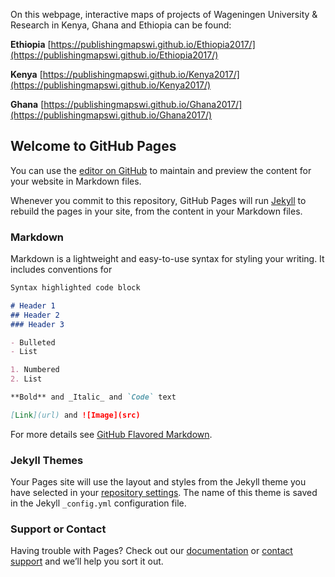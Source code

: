 
On this webpage, interactive maps of projects of Wageningen University & Research in Kenya, Ghana and Ethiopia can be found:

**Ethiopia**
[https://publishingmapswi.github.io/Ethiopia2017/](https://publishingmapswi.github.io/Ethiopia2017/)

**Kenya**
[https://publishingmapswi.github.io/Kenya2017/](https://publishingmapswi.github.io/Kenya2017/)

**Ghana**
[https://publishingmapswi.github.io/Ghana2017/](https://publishingmapswi.github.io/Ghana2017/)
## Welcome to GitHub Pages




You can use the [editor on GitHub](https://github.com/PublishingMapsWI/PublishingMapsWI.github.io/edit/master/README.md) to maintain and preview the content for your website in Markdown files.

Whenever you commit to this repository, GitHub Pages will run [Jekyll](https://jekyllrb.com/) to rebuild the pages in your site, from the content in your Markdown files.

### Markdown

Markdown is a lightweight and easy-to-use syntax for styling your writing. It includes conventions for

```markdown
Syntax highlighted code block

# Header 1
## Header 2
### Header 3

- Bulleted
- List

1. Numbered
2. List

**Bold** and _Italic_ and `Code` text

[Link](url) and ![Image](src)
```

For more details see [GitHub Flavored Markdown](https://guides.github.com/features/mastering-markdown/).

### Jekyll Themes

Your Pages site will use the layout and styles from the Jekyll theme you have selected in your [repository settings](https://github.com/PublishingMapsWI/PublishingMapsWI.github.io/settings). The name of this theme is saved in the Jekyll `_config.yml` configuration file.

### Support or Contact

Having trouble with Pages? Check out our [documentation](https://help.github.com/categories/github-pages-basics/) or [contact support](https://github.com/contact) and we’ll help you sort it out.
